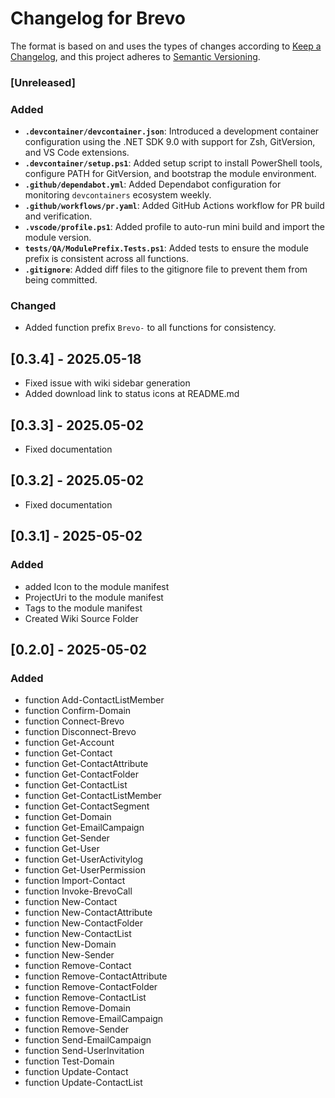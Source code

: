 # Changelog for Brevo

The format is based on and uses the types of changes according to [Keep a Changelog](https://keepachangelog.com/en/1.0.0/),
and this project adheres to [Semantic Versioning](https://semver.org/spec/v2.0.0.html).

### [Unreleased]

### Added
- **`.devcontainer/devcontainer.json`**: Introduced a development container configuration using the .NET SDK 9.0 with support for Zsh, GitVersion, and VS Code extensions.
- **`.devcontainer/setup.ps1`**: Added setup script to install PowerShell tools, configure PATH for GitVersion, and bootstrap the module environment.
- **`.github/dependabot.yml`**: Added Dependabot configuration for monitoring `devcontainers` ecosystem weekly.
- **`.github/workflows/pr.yaml`**: Added GitHub Actions workflow for PR build and verification.
- **`.vscode/profile.ps1`**: Added profile to auto-run mini build and import the module version.
- **`tests/QA/ModulePrefix.Tests.ps1`**: Added tests to ensure the module prefix is consistent across all functions.
- **`.gitignore`**: Added diff files to the gitignore file to prevent them from being committed.

### Changed

- Added function prefix `Brevo-` to all functions for consistency.


## [0.3.4] - 2025.05-18

- Fixed issue with wiki sidebar generation
- Added download link to status icons at README.md

## [0.3.3] - 2025.05-02

- Fixed documentation

## [0.3.2] - 2025.05-02

- Fixed documentation

## [0.3.1] - 2025-05-02

### Added

- added Icon to the module manifest
- ProjectUri to the module manifest
- Tags to the module manifest
- Created Wiki Source Folder

## [0.2.0] - 2025-05-02

### Added

- function Add-ContactListMember
- function Confirm-Domain
- function Connect-Brevo
- function Disconnect-Brevo
- function Get-Account
- function Get-Contact
- function Get-ContactAttribute
- function Get-ContactFolder
- function Get-ContactList
- function Get-ContactListMember
- function Get-ContactSegment
- function Get-Domain
- function Get-EmailCampaign
- function Get-Sender
- function Get-User
- function Get-UserActivitylog
- function Get-UserPermission
- function Import-Contact
- function Invoke-BrevoCall
- function New-Contact
- function New-ContactAttribute
- function New-ContactFolder
- function New-ContactList
- function New-Domain
- function New-Sender
- function Remove-Contact
- function Remove-ContactAttribute
- function Remove-ContactFolder
- function Remove-ContactList
- function Remove-Domain
- function Remove-EmailCampaign
- function Remove-Sender
- function Send-EmailCampaign
- function Send-UserInvitation
- function Test-Domain
- function Update-Contact
- function Update-ContactList
